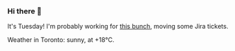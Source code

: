 ### Hi there :wave:

It's Tuesday! I'm probably working for [this bunch](https://github.com/kohofinancial), moving some Jira tickets.

Weather in Toronto: sunny, at +18°C.
